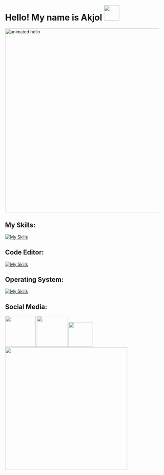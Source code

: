 <h1>Hello! My name is Akjol 
  <a href="https://i.pinimg.com/564x/1b/06/c2/1b06c2c3490292229e268c17c3937a2a.jpg"><img src="https://i.pinimg.com/564x/1b/06/c2/1b06c2c3490292229e268c17c3937a2a.jpg" width="50"></a></h1>
<img src="https://github.com/Anmol-Baranwal/Cool-GIFs-For-GitHub/assets/74038190/9be4d344-6782-461a-b5a6-32a07bf7b34e" width="600" alt="animated hello">

## My Skills:
[![My Skills](https://skillicons.dev/icons?i=php,mysql,symfony,git,docker,postman&perline=10)](https://skillicons.dev)


## Code Editor:
[![My Skills](https://skillicons.dev/icons?i=vscode&perline=10)](https://skillicons.dev)

## Operating System:
[![My Skills](https://skillicons.dev/icons?i=linux,ubuntu&perline=10)](https://skillicons.dev)

## Social Media:
<a href="https://www.discord.com/channels/akjol7437/"> 
  <img src="https://user-images.githubusercontent.com/74038190/235294015-47144047-25ab-417c-af1b-6746820a20ff.gif" width="100">
</a>

<a href="https://www.tiktok.com/@akjol006?_t=8kQAHut3Nnr&_r=1">
  <img src="https://user-images.githubusercontent.com/74038190/235294006-04e22871-2943-4626-9a99-e1d416cbda26.gif" width="100">
</a>

<a href="https://www.tiktok.com/@akjol006?_t=8kQAHut3Nnr&_r=1">
  <img src="https://github.com/Akjol06/Akjol06/assets/161818422/60b433f0-e1b0-41c6-8596-587e5ca34558" width="80">
</a>

<img src="https://user-images.githubusercontent.com/74038190/212284158-e840e285-664b-44d7-b79b-e264b5e54825.gif" width="400">
